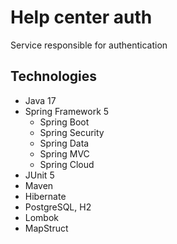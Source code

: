 # Help center auth
Service responsible for authentication
## Technologies
- Java 17
- Spring Framework 5
  - Spring Boot
  - Spring Security  
  - Spring Data
  - Spring MVC 
  - Spring Cloud
- JUnit 5
- Maven
- Hibernate
- PostgreSQL, H2
- Lombok 
- MapStruct 
